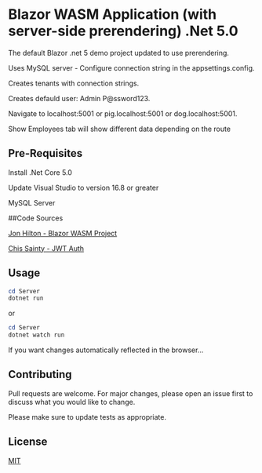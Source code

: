 # Blazor WASM Application (with server-side prerendering) .Net 5.0

The default Blazor .net 5 demo project updated to use prerendering.

Uses MySQL server - Configure connection string in the appsettings.config.

Creates tenants with connection strings.

Creates defauld user: Admin P@ssword123.

Navigate to localhost:5001 or pig.localhost:5001 or dog.localhost:5001.

Show Employees tab will show different data depending on the route

## Pre-Requisites

Install .Net Core 5.0

Update Visual Studio to version 16.8 or greater

MySQL Server

##Code Sources

[Jon Hilton - Blazor WASM Project](https://jonhilton.net/blazor-wasm-prerendering/)

[Chis Sainty - JWT Auth](https://chrissainty.com/securing-your-blazor-apps-authentication-with-clientside-blazor-using-webapi-aspnet-core-identity/)

## Usage

``` powershell
cd Server
dotnet run
```

or 

``` powershell
cd Server
dotnet watch run
```

If you want changes automatically reflected in the browser...

## Contributing
Pull requests are welcome. For major changes, please open an issue first to discuss what you would like to change.

Please make sure to update tests as appropriate.

## License
[MIT](https://choosealicense.com/licenses/mit/)
